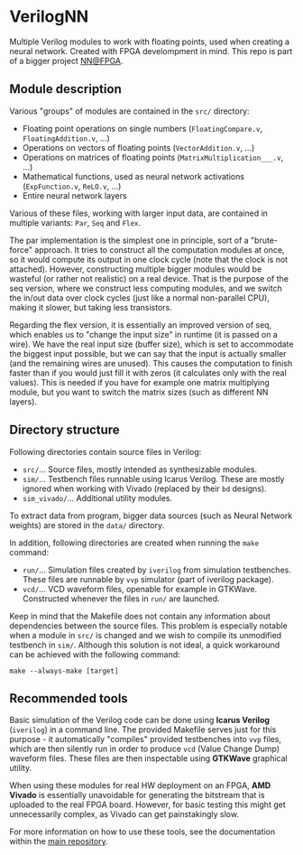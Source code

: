 # VerilogNN

Multiple Verilog modules to work with floating points, used when creating a neural network. Created with FPGA develompment in mind.
This repo is part of a bigger project [NN@FPGA](https://github.com/ruzicka02/NN.FPGA).

## Module description

Various "groups" of modules are contained in the `src/` directory:

- Floating point operations on single numbers (`FloatingCompare.v`, `FloatingAddition.v`, ...)
- Operations on vectors of floating points (`VectorAddition.v`, ...)
- Operations on matrices of floating points (`MatrixMultiplication___.v`, ...)
- Mathematical functions, used as neural network activations (`ExpFunction.v`, `ReLO.v`, ...)
- Entire neural network layers

Various of these files, working with larger input data, are contained in multiple variants: `Par`, `Seq` and `Flex`.

The par implementation is the simplest one in principle, sort of a "brute-force" approach. It tries to construct all the computation modules at once,
so it would compute its output in one clock cycle (note that the clock is not attached). However, constructing multiple bigger modules would be wasteful
(or rather not realistic) on a real device. That is the purpose of the seq version, where we construct less computing modules, and we switch the in/out data
over clock cycles (just like a normal non-parallel CPU), making it slower, but taking less transistors.

Regarding the flex version, it is essentially an improved version of seq, which enables us to "change the input size" in runtime (it is passed on a wire).
We have the real input size (buffer size), which is set to accommodate the biggest input possible, but we can say that the input is actually smaller
(and the remaining wires are unused). This causes the computation to finish faster than if you would just fill it with zeros (it calculates only with
the real values). This is needed if you have for example one matrix multiplying module, but you want to switch the matrix sizes (such as different NN layers).

## Directory structure

Following directories contain source files in Verilog:

- `src/`... Source files, mostly intended as synthesizable modules.
- `sim/`... Testbench files runnable using Icarus Verilog. These are mostly ignored when working with Vivado (replaced by their `bd` designs).
- `sim_vivado/`... Additional utility modules.

To extract data from program, bigger data sources (such as Neural Network weights) are stored in the `data/` directory.

In addition, following directories are created when running the `make` command:

- `run/`... Simulation files created by `iverilog` from simulation testbenches. These files are runnable by `vvp` simulator (part of iverilog package).
- `vcd/`... VCD waveform files, openable for example in GTKWave. Constructed whenever the files in `run/` are launched.

Keep in mind that the Makefile does not contain any information about dependencies between the source files. This problem is especially notable when a module in `src/` is changed and we wish to compile its unmodified testbench in `sim/`. Although this solution is not ideal, a quick workaround can be achieved with the following command:

```
make --always-make [target]
```

## Recommended tools

Basic simulation of the Verilog code can be done using **Icarus Verilog** (`iverilog`) in a command line. The provided Makefile
serves just for this purpose - it automatically "compiles" provided testbenches into `vvp` files, which are then silently run in order
to produce `vcd` (Value Change Dump) waveform files. These files are then inspectable using **GTKWave** graphical utility.

When using these modules for real HW deployment on an FPGA, **AMD Vivado** is essentially unavoidable for generating the bitstream that is uploaded to the real FPGA board. However, for basic testing this might get unnecessarily complex, as Vivado can get painstakingly slow.

For more information on how to use these tools, see the documentation within the [main repository](https://github.com/ruzicka02/NN.FPGA).
